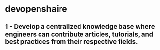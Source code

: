 # devopenshaire
## 1 - Develop a centralized knowledge base where engineers can contribute articles, tutorials, and best practices from their respective fields.
## 
<!-- 1. Create an online platform where engineers can share their expertise through webinars, Q&A sessions, and live coding challenges.
2. Establish a mentorship program pairing experienced engineers with newcomers across disciplines to foster learning and collaboration.
3. Organize regular hackathons that require cross-disciplinary teams to solve real-world problems, encouraging knowledge exchange.
4. Develop a centralized knowledge base where engineers can contribute articles, tutorials, and best practices from their respective fields.
5. Implement a rotation program that allows engineers to work in different areas (AI, DevOps, Security) for short periods, gaining new skills and perspectives.
6. Create a rewards system that recognizes and incentivizes knowledge sharing, such as badges, points, and public recognition.
7. Host regular 'Tech Talks' where members present new technologies, frameworks, or tools to the broader group, followed by open discussions.
8. Launch a collaborative open-source project that allows engineers from different fields to contribute, learn, and innovate together.
9. Organize industry panel discussions and invite experts from outside the organization to share insights and trends with the group.
10. Develop a virtual 'coffee chat' system that randomly pairs engineers for informal knowledge-sharing sessions, promoting cross-team interaction.
11. Create a shared digital whiteboard or brainstorming tool that allows engineers to visually map out ideas and collaborate in real-time.
12. Host cross-discipline 'innovation sprints' focused on specific challenges, where teams propose and prototype solutions within a short time frame.
13. Establish a 'project showcase' series where teams can present completed projects to the organization, explaining the technologies used and lessons learned.
14. Build an internal podcast where engineers from different disciplines discuss trends, challenges, and solutions, fostering knowledge exchange in a casual format.
15. Implement a 'learning library' of curated courses, webinars, and tutorials that engineers can access to upskill in different areas.
16. Organize 'lightning talk' events where engineers give brief, focused presentations on niche topics, encouraging rapid knowledge sharing.
17. Set up cross-discipline 'interest groups' where members can dive deep into specific topics (e.g., AI ethics, security best practices) and share findings with the larger group.
18. Develop a 'skills exchange' program where engineers can offer and request lessons on specific technologies or methodologies.
19. Create a quarterly 'innovation challenge' where members propose projects that blend multiple disciplines, with winners receiving resources to bring their ideas to life.
20. Establish an internal 'tech blog' where engineers write posts about their experiences, challenges, and successes in their respective fields.--> 
